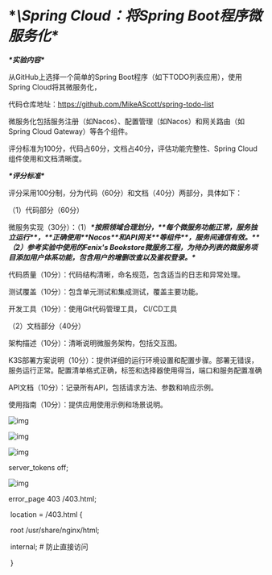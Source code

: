 # **\Spring Cloud：将Spring Boot程序微服务化\**

***\*实验内容\****

 

从GitHub上选择一个简单的Spring Boot程序（如下TODO列表应用），使用Spring Cloud将其微服务化，

代码仓库地址：https://github.com/MikeAScott/spring-todo-list

微服务化包括服务注册（如Nacos）、配置管理（如Nacos）和网关路由（如Spring Cloud Gateway）等各个组件。

评分标准为100分，代码占60分，文档占40分，评估功能完整性、Spring Cloud组件使用和文档清晰度。

 

***\*评分标准\****

评分采用100分制，分为代码（60分）和文档（40分）两部分，具体如下：

 

（1）代码部分（60分）

 

微服务实现（30分）：（1）***\*按照领域合理划分，\*******\*每个微服务功能正常，服务独立运行\*******\*，\*******\*正确使用\*******\*Nacos\*******\*和API网关\*******\*等组件\*******\*，服务间通信有效。\*******\*（2）参考实验中使用的Fenix's Bookstore微服务工程，为待办列表的微服务项目添加用户体系功能，包含用户的增删改查以及鉴权登录。\****

代码质量（10分）：代码结构清晰，命名规范，包含适当的日志和异常处理。

测试覆盖（10分）：包含单元测试和集成测试，覆盖主要功能。

开发工具（10分）：使用Git代码管理工具， CI/CD工具

 

（2）文档部分（40分）

架构描述（10分）：清晰说明微服务架构，包括交互图。

K3S部署方案说明（10分）：提供详细的运行环境设置和配置步骤。部署无错误，服务运行正常。配置清单格式正确，标签和选择器使用得当，端口和服务配置准确

API文档（10分）：记录所有API，包括请求方法、参数和响应示例。

使用指南（10分）：提供应用使用示例和场景说明。

 

![img](file:///C:\Users\肖宇轩\AppData\Local\Temp\ksohtml34136\wps3.jpg) 

![img](file:///C:\Users\肖宇轩\AppData\Local\Temp\ksohtml34136\wps4.jpg) 

 

![img](file:///C:\Users\肖宇轩\AppData\Local\Temp\ksohtml34136\wps5.jpg) 

 

server_tokens off;

![img](file:///C:\Users\肖宇轩\AppData\Local\Temp\ksohtml34136\wps6.jpg) 

 

 error_page 403 /403.html;

​    location = /403.html {

​      root /usr/share/nginx/html;

​      internal;  # 防止直接访问

​    }